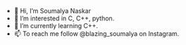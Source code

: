 - 👋 Hi, I’m Soumalya Naskar
- 👀 I’m interested in C, C++, python.
- 🌱 I’m currently learning C++.
- 📫 To reach me follow @blazing_soumalya on Instagram.

<!---
soumalya-blazing-geek/soumalya-blazing-geek is a ✨ special ✨ repository because its `README.md` (this file) appears on your GitHub profile.
You can click the Preview link to take a look at your changes.
--->
